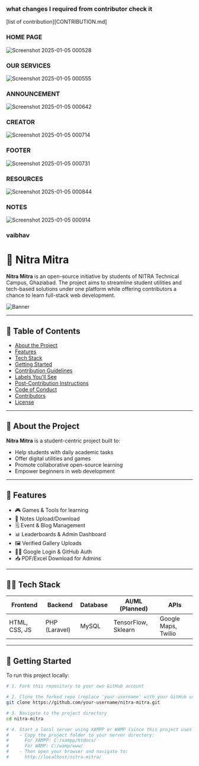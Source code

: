 ### what changes I required from contributor check it 
[list of contribution][CONTRIBUTION.md]
### HOME PAGE
![Screenshot 2025-01-05 000528](https://github.com/user-attachments/assets/711b6daf-872e-4c63-a0a5-b356f0daa178)

### OUR SERVICES
![Screenshot 2025-01-05 000555](https://github.com/user-attachments/assets/d9fe8710-2dc1-40ce-88f2-77d7a35c81d7)

### ANNOUNCEMENT
![Screenshot 2025-01-05 000642](https://github.com/user-attachments/assets/e34c1523-47a4-4758-b90c-f86a1c487e59)

### CREATOR

![Screenshot 2025-01-05 000714](https://github.com/user-attachments/assets/6b4c4fc4-c2a1-46fd-95e9-f9bca3f11c17)

### FOOTER
![Screenshot 2025-01-05 000731](https://github.com/user-attachments/assets/cce591a4-a95a-40af-bfa7-4d182d263db1)

### RESOURCES

![Screenshot 2025-01-05 000844](https://github.com/user-attachments/assets/2768bbe4-9426-40f5-9ee5-22ad7de46828)

### NOTES

![Screenshot 2025-01-05 000914](https://github.com/user-attachments/assets/9fcff10b-c90d-43c7-84c4-468030ce51ca)

### vaibhav
# 🚀 Nitra Mitra

**Nitra Mitra** is an open-source initiative by students of NITRA Technical Campus, Ghaziabad. The project aims to streamline student utilities and tech-based solutions under one platform while offering contributors a chance to learn full-stack web development.

![Banner](https://your-image-url-if-any.com)

---

## 📌 Table of Contents

- [About the Project](#about-the-project)
- [Features](#features)
- [Tech Stack](#tech-stack)
- [Getting Started](#getting-started)
- [Contribution Guidelines](#contribution-guidelines)
- [Labels You'll See](#labels-youll-see)
- [Post-Contribution Instructions](#post-contribution-instructions)
- [Code of Conduct](#code-of-conduct)
- [Contributors](#contributors)
- [License](#license)

---

## 📖 About the Project

**Nitra Mitra** is a student-centric project built to:
- Help students with daily academic tasks
- Offer digital utilities and games
- Promote collaborative open-source learning
- Empower beginners in web development

---

## 🌟 Features

- 🎮 Games & Tools for learning
- 🧾 Notes Upload/Download
- 🗒 Event & Blog Management
- 📊 Leaderboards & Admin Dashboard
- 🖼 Verified Gallery Uploads
- 🧑‍💻 Google Login & GitHub Auth
- 📥 PDF/Excel Download for Admins

---

## 🧑‍💻 Tech Stack

| Frontend     | Backend       | Database | AI/ML (Planned) | APIs         |
|--------------|---------------|----------|------------------|--------------|
| HTML, CSS, JS| PHP (Laravel) | MySQL    | TensorFlow, Sklearn | Google Maps, Twilio |

---

## 🚀 Getting Started

To run this project locally:

```bash
# 1. Fork this repository to your own GitHub account

# 2. Clone the forked repo (replace 'your-username' with your GitHub username)
git clone https://github.com/your-username/nitra-mitra.git

# 3. Navigate to the project directory
cd nitra-mitra

# 4. Start a local server using XAMPP or WAMP (since this project uses PHP)
#    - Copy the project folder to your server directory:
#      For XAMPP: C:/xampp/htdocs/
#      For WAMP: C:/wamp/www/
#    - Then open your browser and navigate to:
#      http://localhost/nitra-mitra/



